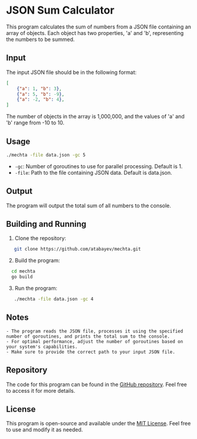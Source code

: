 # JSON Sum Calculator

This program calculates the sum of numbers from a JSON file containing an array of objects. Each object has two properties, 'a' and 'b', representing the numbers to be summed.

## Input

The input JSON file should be in the following format:

```json
[
    {"a": 1, "b": 3},
    {"a": 5, "b": -9},
    {"a": -2, "b": 4},
]
```
The number of objects in the array is 1,000,000, and the values of 'a' and 'b' range from -10 to 10.

## Usage
```bash
./mechta -file data.json -gc 5
```
- `-gc`: Number of goroutines to use for parallel processing. Default is 1.
- `-file`: Path to the file containing JSON data. Default is data.json.

## Output
The program will output the total sum of all numbers to the console.

## Building and Running
1. Clone the repository:
```bash
   git clone https://github.com/atabayev/mechta.git
```
2. Build the program:
```bash
  cd mechta
  go build
```
3. Run the program:
```bash
   ./mechta -file data.json -gc 4
```

## Notes
    - The program reads the JSON file, processes it using the specified number of goroutines, and prints the total sum to the console.
    - For optimal performance, adjust the number of goroutines based on your system's capabilities.
    - Make sure to provide the correct path to your input JSON file.

## Repository
The code for this program can be found in the [GitHub repository](https://github.com/atabayev/mechta). Feel free to access it for more details.

## License
This program is open-source and available under the [MIT License](https://en.wikipedia.org/wiki/MIT_License). Feel free to use and modify it as needed.
